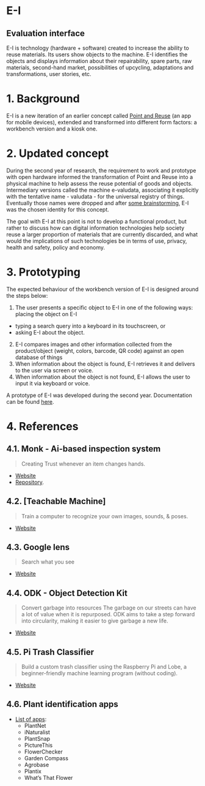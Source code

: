 # E-I
## Evaluation interface

E-I is technology (hardware + software) created to increase the ability to reuse materials. Its users show objects to the machine. E-I identifies the objects and displays information about their repairability, spare parts, raw materials, second-hand market, possibilities of upcycling, adaptations and transformations, user stories, etc.

# 1. Background

E-I is a new iteration of an earlier concept called [Point and Reuse](https://web.archive.org/web/*/https://is.efeefe.me/concepts/point-reuse) (an app for mobile devices), extended and transformed into different form factors: a workbench version and a kiosk one.

# 2. Updated concept

During the second year of research, the requirement to work and prototype with open hardware informed the transformation of Point and Reuse into a physical machine to help assess the reuse potential of goods and objects. Intermediary versions called the machine e-valudata, associating it explicitly with the tentative name - valudata - for the universal registry of things. Eventually those names were dropped and after [some brainstorming](../naming.md), E-I was the chosen identity for this concept.

The goal with E-I at this point is not to develop a functional product, but rather to discuss how can digital information technologies help society reuse a larger proportion of materials that are currently discarded, and what would the implications of such technologies be in terms of use, privacy, health and safety, policy and economy.

# 3. Prototyping

The expected behaviour of the workbench version of E-I is designed around the steps below:

 1. The user presents a specific object to E-I in one of the following ways:
placing the object on E-I
  - typing a search query into a keyboard in its touchscreen, or
  - asking E-I about the object.
 2. E-I compares images and other information collected from the product/object (weight, colors, barcode, QR code) against an open database of things
 3. When information about the object is found, E-I retrieves it and delivers to the user via screen or voice.
 4. When information about the object is not found, E-I allows the user to input it via keyboard or voice.


A prototype of E-I was developed during the second year. Documentation can be found [here](../D12_documentation-of-prototypes/e-i).

# 4. References

## 4.1. Monk - Ai-based inspection system

> Creating Trust whenever an item changes hands.

 - [Website](https://web.archive.org/web/*/https://monkvision.ai/#how-it-works)
 - [Repository](https://web.archive.org/web/*/https://github.com/Tessellate-Imaging/monk_v1).

## 4.2. [Teachable Machine]

> Train a computer to recognize your own images, sounds, & poses.

 - [Website](https://web.archive.org/web/*/https://teachablemachine.withgoogle.com/)

## 4.3. Google lens

> Search what you see

 - [Website](https://web.archive.org/web/*/https://lens.google.com)

## 4.4. ODK - Object Detection Kit

> Convert garbage into resources The garbage on our streets can have a lot of value when it is repurposed. ODK aims to take a step forward into circularity, making it easier to give garbage a new life.

 - [Website](https://web.archive.org/web/*/https://odk.ai)

## 4.5. Pi Trash Classifier

> Build a custom trash classifier using the Raspberry Pi and Lobe, a beginner-friendly machine learning program (without coding).

 - [Website](https://web.archive.org/web/*/https://hackster.io/jenfoxbot)

## 4.6. Plant identification apps

- [List of apps](https://web.archive.org/web/20210127032917/https://youhadmeatgardening.com/best-plant-identification-app/):
  - PlantNet
  - iNaturalist
  - PlantSnap
  - PictureThis
  - FlowerChecker
  - Garden Compass
  - Agrobase
  - Plantix
  - What’s That Flower
